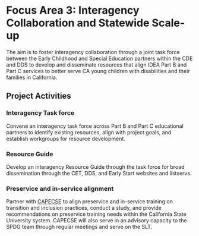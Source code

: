 # Focus Area 3: Interagency Collaboration and Statewide Scale-up 



The aim is to foster interagency collaboration through a joint task force between the Early Childhood and Special Education partners within the CDE and DDS to develop and disseminate resources that align IDEA Part B and Part C services to better serve CA young children with disabilities and their families in California.

<h2 class='CenterTitle'>Project Activities</h2>

### Interagency Task force

Convene an interagency task force across Part B and Part C educational partners to identify existing resources, align with project goals, and establish workgroups for resource development.

### Resource Guide

Develop an interagency Resource Guide through the task force for broad dissemination through the CET, DDS, and Early Start websites and listservs.

### Preservice and in-service alignment

Partner with <acronym title='The California Association of Professors of Early Education Special Education'>CAPECSE</acronym> to align preservice and in-service training on transition and inclusion practices, conduct a study, and provide recommendations on preservice training needs within the California State University system. CAPECSE will also serve in an advisory capacity to the SPDG team through regular meetings and serve on the SLT.
